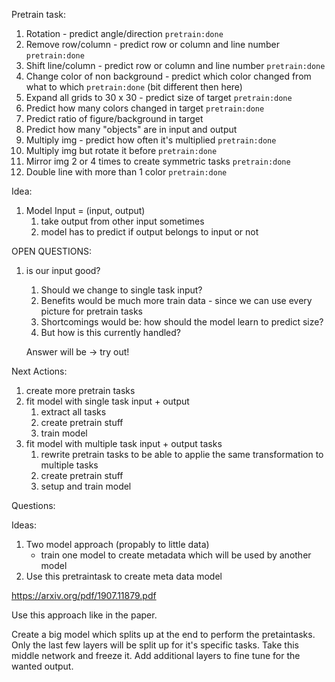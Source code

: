 Pretrain task:
1. Rotation - predict angle/direction `pretrain:done`
2. Remove row/column - predict row or column and line number `pretrain:done`
3. Shift line/column - predict row or column and line number `pretrain:done`
3. Change color of non background - predict which color changed from what to which `pretrain:done` (bit different then here)
4. Expand all grids to 30 x 30 - predict size of target `pretrain:done`
5. Predict how many colors changed in target `pretrain:done`
6. Predict ratio of figure/background in target 
7. Predict how many "objects" are in input and output
8. Multiply img - predict how often it's multiplied `pretrain:done`
9. Multiply img but rotate it before `pretrain:done`
10. Mirror img 2 or 4 times to create symmetric tasks `pretrain:done`
11. Double line with more than 1 color `pretrain:done`

Idea:
1. Model Input = (input, output)
   1. take output from other input sometimes
   2. model has to predict if output belongs to input or not


OPEN QUESTIONS:
1. is our input good?
   1. Should we change to single task input?
   2. Benefits would be much more train data - since we can use every picture for pretrain tasks
   3. Shortcomings would be: how should the model learn to predict size?
   4. But how is this currently handled?

   Answer will be -> try out!

Next Actions:
1. create more pretrain tasks
2. fit model with single task input + output
   1. extract all tasks
   2. create pretrain stuff
   3. train model
3. fit model with multiple task input + output tasks
   1. rewrite pretrain tasks to be able to applie the same transformation to multiple tasks
   2. create pretrain stuff
   3. setup and train model

Questions:

Ideas:
1. Two model approach (propably to little data)
	- train one model to create metadata which will be used by another model
2. Use this pretraintask to create meta data model


https://arxiv.org/pdf/1907.11879.pdf

Use this approach like in the paper.

Create a big model which splits up at the end to perform the pretaintasks.
Only the last few layers will be split up for it's specific tasks.
Take this middle network and freeze it. Add additional layers to fine tune for the wanted output.
